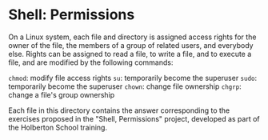 # Shell: Permissions

On a Linux system, each file and directory is assigned access rights for the owner of the file, the members of a group of related users, and everybody else. Rights can be assigned to read a file, to write a file, and to execute a file, and are modified by the following commands:

`chmod`: modify file access rights
`su`: temporarily become the superuser
`sudo`: temporarily become the superuser
`chown`: change file ownership
`chgrp`: change a file's group ownership

Each file in this directory contains the answer corresponding to the exercises proposed in the "Shell, Permissions" project, developed as part of the Holberton School training.
